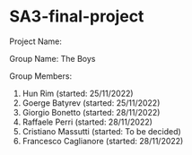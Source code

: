 # SA3-final-project

Project Name:


Group Name:
The Boys

Group Members:
1. Hun Rim (started: 25/11/2022)
2. Goerge Batyrev (started: 25/11/2022)
3. Giorgio Bonetto (started: 28/11/2022)
4. Raffaele Perri (started: 28/11/2022)
5. Cristiano Massutti (started: To be decided)
6. Francesco Caglianore (started: 28/11/2022)
